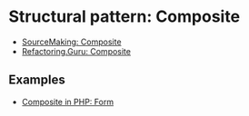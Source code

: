 # Structural pattern: Composite

- [SourceMaking: Composite](https://sourcemaking.com/design_patterns/composite)
- [Refactoring.Guru: Composite](https://refactoring.guru/design-patterns/composite)

## Examples

* [Composite in PHP: Form](Php/Form)
